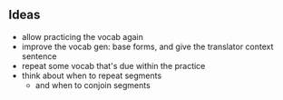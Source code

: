 
## Ideas

- allow practicing the vocab again
- improve the vocab gen: base forms, and give the translator context sentence
- repeat some vocab that's due within the practice
- think about when to repeat segments
    - and when to conjoin segments